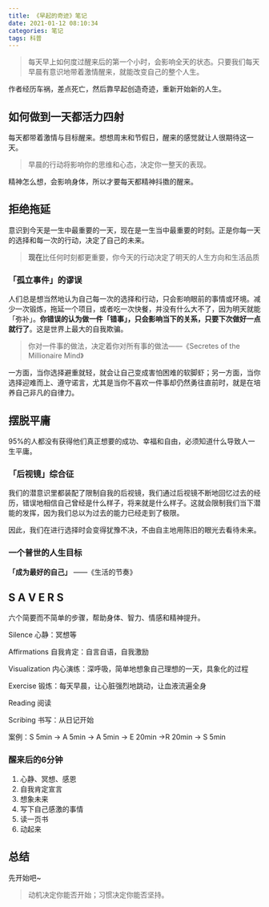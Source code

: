 ```yaml
---
title: 《早起的奇迹》笔记
date: 2021-01-12 08:10:34
categories: 笔记
tags: 科普
---
```


> 每天早上如何度过醒来后的第一个小时，会影响全天的状态。只要我们每天早晨有意识地带着激情醒来，就能改变自己的整个人生。

作者经历车祸，差点死亡，然后靠早起创造奇迹，重新开始新的人生。

<!--more-->

## 如何做到一天都活力四射

每天都带着激情与目标醒来。想想周末和节假日，醒来的感觉就让人很期待这一天。

> 早晨的行动将影响你的思维和心态，决定你一整天的表现。

精神怎么想，会影响身体，所以才要每天都精神抖擞的醒来。

## 拒绝拖延

意识到今天是一生中最重要的一天，现在是一生当中最重要的时刻。正是你每一天的选择和每一次的行动，决定了自己的未来。

> **现在**比任何时刻都更重要，你今天的行动决定了明天的人生方向和生活品质

### 「孤立事件」的谬误

人们总是想当然地认为自己每一次的选择和行动，只会影响眼前的事情或环境。减少一次锻炼，拖延一个项目，或者吃一次快餐，并没有什么大不了，因为明天就能「弥补」。**你错误的认为做一件「错事」，只会影响当下的关系，只要下次做好一点就行了**。这是世界上最大的自我欺骗。

> 你对一件事的做法，决定着你对所有事的做法——《Secretes of the Millionaire Mind》

一方面，当你选择避重就轻，就会让自己变成害怕困难的软脚虾；另一方面，当你选择迎难而上、遵守诺言，尤其是当你不喜欢一件事却仍然勇往直前时，就是在培养自己非凡的自律力。

## 摆脱平庸

95%的人都没有获得他们真正想要的成功、幸福和自由，必须知道什么导致人一生平庸。

### 「后视镜」综合征

我们的潜意识里都装配了限制自我的后视镜，我们通过后视镜不断地回忆过去的经历，错误地相信自己曾经是什么样子，将来就是什么样子。这就会限制我们当下潜能的发挥，因为我们总以为过去的能力已经走到了极限。

因此，我们在进行选择时会变得犹豫不决，不由自主地用陈旧的眼光去看待未来。

### 一个普世的人生目标

**「成为最好的自己」** ——《生活的节奏》

## S A V E R S

六个简要而不简单的步骤，帮助身体、智力、情感和精神提升。

Silence 心静：冥想等

Affirmations 自我肯定：自言自语，自我激励

Visualization 内心演练：深呼吸，简单地想象自己理想的一天，具象化的过程

Exercise 锻炼：每天早晨，让心脏强烈地跳动，让血液流遍全身

Reading 阅读

Scribing 书写：从日记开始

案例：S 5min -> A 5min -> A 5min -> E 20min ->R 20min -> S 5min

### 醒来后的6分钟

1. 心静、冥想、感恩
2. 自我肯定宣言
3. 想象未来
4. 写下自己感激的事情
5. 读一页书
6. 动起来

## 总结

先开始吧~

> 动机决定你能否开始；习惯决定你能否坚持。

